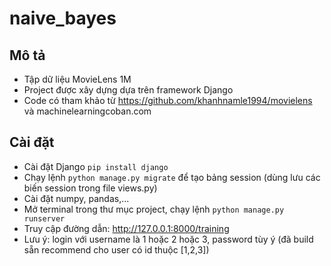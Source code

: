 # naive_bayes

## Mô tả
- Tập dữ liệu MovieLens 1M<br /> 
- Project được xây dựng dựa trên framework Django<br />
- Code có tham khảo từ https://github.com/khanhnamle1994/movielens và machinelearningcoban.com

## Cài đặt
- Cài đặt Django ```pip install django```
- Chạy lệnh ```python manage.py migrate``` để tạo bảng session (dùng lưu các biến session trong file views.py)
- Cài đặt numpy, pandas,...
- Mở terminal trong thư mục project, chạy lệnh ``` python manage.py runserver ```
- Truy cập đường dẫn: http://127.0.0.1:8000/training
- Lưu ý: login với username là 1 hoặc 2 hoặc 3, password tùy ý (đã build sẵn recommend cho user có id thuộc [1,2,3])
